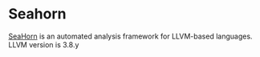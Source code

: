 # Seahorn
<a href="http://seahorn.github.io/">SeaHorn</a> is an automated analysis framework for LLVM-based languages. LLVM version is 3.8.y